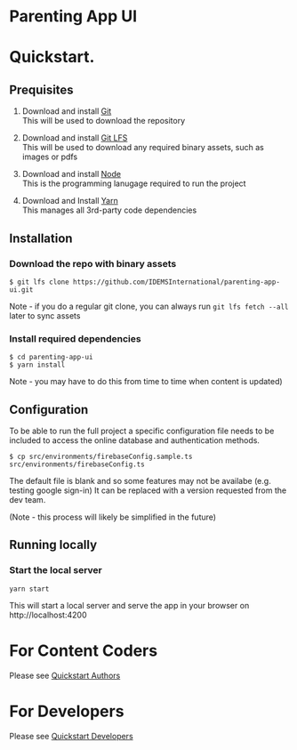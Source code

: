 # Parenting App UI

# Quickstart.

## Prequisites

1. Download and install [Git](https://git-scm.com/downloads)  
   This will be used to download the repository

2. Download and install [Git LFS](https://git-lfs.github.com/)  
   This will be used to download any required binary assets, such as images or pdfs

3. Download and install [Node](https://nodejs.org/en/download/)  
   This is the programming lanugage required to run the project

4. Download and Install [Yarn](https://classic.yarnpkg.com/en/docs/install)  
   This manages all 3rd-party code dependencies

## Installation

### Download the repo with binary assets
```
$ git lfs clone https://github.com/IDEMSInternational/parenting-app-ui.git
```
Note - if you do a regular git clone, you can always run `git lfs fetch --all` later to sync assets

### Install required dependencies
```
$ cd parenting-app-ui
$ yarn install
```
Note - you may have to do this from time to time when content is updated)

## Configuration
To be able to run the full project a specific configuration file needs to be included to access
the online database and authentication methods.
```
$ cp src/environments/firebaseConfig.sample.ts src/environments/firebaseConfig.ts
```
The default file is blank and so some features may not be availabe (e.g. testing google sign-in)
It can be replaced with a version requested from the dev team.

(Note - this process will likely be simplified in the future)

## Running locally

### Start the local server
```
yarn start
```
This will start a local server and serve the app in your browser on http://localhost:4200

# For Content Coders

Please see [Quickstart Authors](/documentation/quickstart-authors.md)

# For Developers

Please see [Quickstart Developers](/documentation/quickstart-developers.md)
